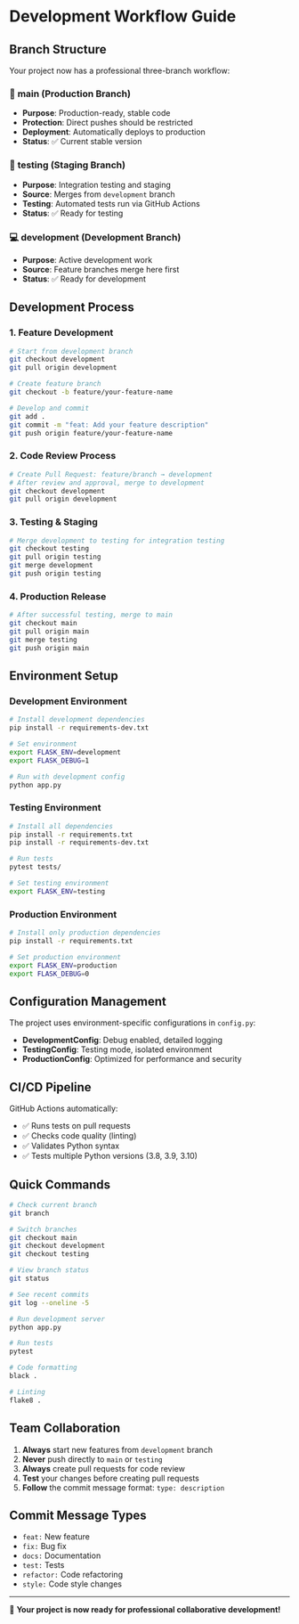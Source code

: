 # Development Workflow Guide

## Branch Structure

Your project now has a professional three-branch workflow:

### 🚀 **main** (Production Branch)
- **Purpose**: Production-ready, stable code
- **Protection**: Direct pushes should be restricted
- **Deployment**: Automatically deploys to production
- **Status**: ✅ Current stable version

### 🧪 **testing** (Staging Branch)  
- **Purpose**: Integration testing and staging
- **Source**: Merges from `development` branch
- **Testing**: Automated tests run via GitHub Actions
- **Status**: ✅ Ready for testing

### 💻 **development** (Development Branch)
- **Purpose**: Active development work
- **Source**: Feature branches merge here first
- **Status**: ✅ Ready for development

## Development Process

### 1. Feature Development
```bash
# Start from development branch
git checkout development
git pull origin development

# Create feature branch
git checkout -b feature/your-feature-name

# Develop and commit
git add .
git commit -m "feat: Add your feature description"
git push origin feature/your-feature-name
```

### 2. Code Review Process
```bash
# Create Pull Request: feature/branch → development
# After review and approval, merge to development
git checkout development
git pull origin development
```

### 3. Testing & Staging
```bash
# Merge development to testing for integration testing
git checkout testing
git pull origin testing
git merge development
git push origin testing
```

### 4. Production Release
```bash
# After successful testing, merge to main
git checkout main
git pull origin main
git merge testing
git push origin main
```

## Environment Setup

### Development Environment
```bash
# Install development dependencies
pip install -r requirements-dev.txt

# Set environment
export FLASK_ENV=development
export FLASK_DEBUG=1

# Run with development config
python app.py
```

### Testing Environment
```bash
# Install all dependencies
pip install -r requirements.txt
pip install -r requirements-dev.txt

# Run tests
pytest tests/

# Set testing environment
export FLASK_ENV=testing
```

### Production Environment
```bash
# Install only production dependencies
pip install -r requirements.txt

# Set production environment
export FLASK_ENV=production
export FLASK_DEBUG=0
```

## Configuration Management

The project uses environment-specific configurations in `config.py`:

- **DevelopmentConfig**: Debug enabled, detailed logging
- **TestingConfig**: Testing mode, isolated environment  
- **ProductionConfig**: Optimized for performance and security

## CI/CD Pipeline

GitHub Actions automatically:
- ✅ Runs tests on pull requests
- ✅ Checks code quality (linting)
- ✅ Validates Python syntax
- ✅ Tests multiple Python versions (3.8, 3.9, 3.10)

## Quick Commands

```bash
# Check current branch
git branch

# Switch branches
git checkout main
git checkout development  
git checkout testing

# View branch status
git status

# See recent commits
git log --oneline -5

# Run development server
python app.py

# Run tests
pytest

# Code formatting
black .

# Linting
flake8 .
```

## Team Collaboration

1. **Always** start new features from `development` branch
2. **Never** push directly to `main` or `testing`
3. **Always** create pull requests for code review
4. **Test** your changes before creating pull requests
5. **Follow** the commit message format: `type: description`

## Commit Message Types
- `feat:` New feature
- `fix:` Bug fix
- `docs:` Documentation
- `test:` Tests
- `refactor:` Code refactoring
- `style:` Code style changes

---

🎉 **Your project is now ready for professional collaborative development!**